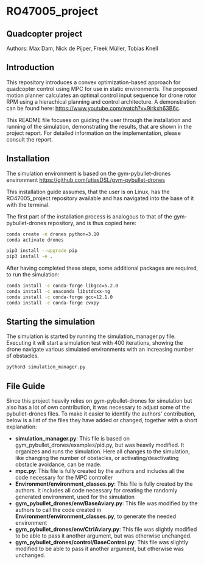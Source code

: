 # RO47005_project
## Quadcopter project
Authors: Max Dam, Nick de Pijper, Freek Müller, Tobias Knell

## Introduction
This repository introduces a convex optimization-based approach for quadcopter control using MPC for use in static environments. 
The proposed motion planner calculates an optimal control input sequence for drone rotor RPM using a hierachical planning and control architecture. A demonstration can be found here: https://www.youtube.com/watch?v=9irkxh63B6c.

This README file focuses on guiding the user through the installation and running of the simulation, demonstrating the results, that are shown in the project report. For detailed information on the implementation, please consult the report.

## Installation
The simulation environment is based on the gym-pybullet-drones environment https://github.com/utiasDSL/gym-pybullet-drones

This installation guide assumes, that the user is on Linux, has the RO47005_project repository available and has navigated into the base of it with the terminal. 

The first part of the installation process is analogous to that of the gym-pybullet-drones repository, and is thus copied here:
```bash
conda create -n drones python=3.10
conda activate drones

pip3 install --upgrade pip
pip3 install -e . 
```


After having completed these steps, some additional packages are required, to run the simulation:
```bash
conda install -c conda-forge libgcc=5.2.0
conda install -c anaconda libstdcxx-ng
conda install -c conda-forge gcc=12.1.0
conda install -c conda-forge cvxpy
```
## Starting the simulation
The simulation is started by running the simulation_manager.py file. Executing it will start a simulation test with 400 iterations, showing the drone navigate various simulated environments with an increasing number of obstacles.

```bash
python3 simulation_manager.py
```

## File Guide
Since this  project heavily relies on gym-pybullet-drones for simulation but also has a lot of own contribution, it was necessary to adjust some of the pybullet-drones files. To make it easier to identify the authors' contribution, below is a list of the files they have added or changed, together with a short explanation:

- **simulation_manager.py**: This file is based on gym_pybullet_drones/examples/pid.py, but was heavily modified. It organizes and runs the simulation. Here all changes to the simulation, like changing the number of obstacles, or activating/deactivating obstacle avoidance, can be made.
- **mpc.py**: This file is fully created by the authors and includes all the code necessary for the MPC controller
- **Environment/environment_classes.py**: This file is fully created by the authors. It includes all code necessary for creating the randomly generated environment, used for the simulation
- **gym_pybullet_drones/env/BaseAviary.py**: This file was modified by the authors to call the code created in **Environment/environment_classes.py**, to generate the needed environment
- **gym_pybullet_drones/env/CtrlAviary.py**: This file was slightly modified to be able to pass it another argument, but was otherwise unchanged.
- **gym_pybullet_drones/control/BaseControl.py**: This file was slightly modified to be able to pass it another argument, but otherwise was unchanged.
